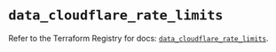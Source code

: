 # `data_cloudflare_rate_limits`

Refer to the Terraform Registry for docs: [`data_cloudflare_rate_limits`](https://registry.terraform.io/providers/cloudflare/cloudflare/5.11.0/docs/data-sources/rate_limits).

